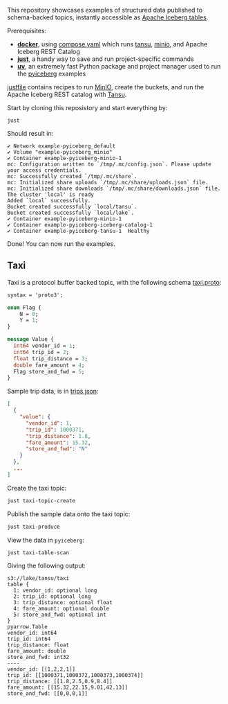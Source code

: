 
This repository showcases examples of structured data published to schema-backed topics, instantly accessible as [Apache Iceberg tables](https://iceberg.apache.org).

Prerequisites:
- **[docker](https://www.docker.com)**, using [compose.yaml](compose.yaml) which runs [tansu](https://tansu.io), [minio](https://min.io), and Apache Iceberg REST Catalog
- **[just](https://github.com/casey/just)**, a handy way to save and run project-specific commands
- **[uv](https://github.com/astral-sh/uv)**, an extremely fast Python package and project manager used to run the [pyiceberg](https://py.iceberg.apache.org) examples

[justfile](./justfile) contains recipes to run [MinIO](https://min.io), create the buckets, and run the Apache Iceberg REST catalog with [Tansu](https://tansu.io).

Start by cloning this reposistory and start everything by:

```shell
just
```

Should result in:

```
✔ Network example-pyiceberg_default
✔ Volume "example-pyiceberg_minio"
✔ Container example-pyiceberg-minio-1
mc: Configuration written to `/tmp/.mc/config.json`. Please update your access credentials.
mc: Successfully created `/tmp/.mc/share`.
mc: Initialized share uploads `/tmp/.mc/share/uploads.json` file.
mc: Initialized share downloads `/tmp/.mc/share/downloads.json` file.
The cluster 'local' is ready
Added `local` successfully.
Bucket created successfully `local/tansu`.
Bucket created successfully `local/lake`.
✔ Container example-pyiceberg-minio-1
✔ Container example-pyiceberg-iceberg-catalog-1
✔ Container example-pyiceberg-tansu-1  Healthy
```

Done! You can now run the examples.

## Taxi

Taxi is a protocol buffer backed topic, with the following schema [taxi.proto](schema/taxi.proto):

```proto
syntax = 'proto3';

enum Flag {
    N = 0;
    Y = 1;
}

message Value {
  int64 vendor_id = 1;
  int64 trip_id = 2;
  float trip_distance = 3;
  double fare_amount = 4;
  Flag store_and_fwd = 5;
}
```

Sample trip data, is in [trips.json](data/trips.json):

```json
[
  {
    "value": {
      "vendor_id": 1,
      "trip_id": 1000371,
      "trip_distance": 1.8,
      "fare_amount": 15.32,
      "store_and_fwd": "N"
    }
  },
  ...
]
```

Create the taxi topic:

```bash
just taxi-topic-create
```

Publish the sample data onto the taxi topic:

```bash
just taxi-produce
```

View the data in `pyiceberg`:

```bash
just taxi-table-scan
```

Giving the following output:

```text
s3://lake/tansu/taxi
table {
  1: vendor_id: optional long
  2: trip_id: optional long
  3: trip_distance: optional float
  4: fare_amount: optional double
  5: store_and_fwd: optional int
}
pyarrow.Table
vendor_id: int64
trip_id: int64
trip_distance: float
fare_amount: double
store_and_fwd: int32
----
vendor_id: [[1,2,2,1]]
trip_id: [[1000371,1000372,1000373,1000374]]
trip_distance: [[1.8,2.5,0.9,8.4]]
fare_amount: [[15.32,22.15,9.01,42.13]]
store_and_fwd: [[0,0,0,1]]
```
